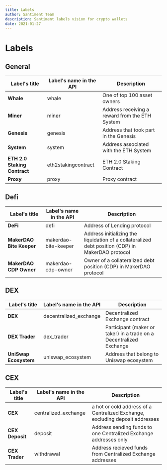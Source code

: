 ```yaml
---
title: Labels
author: Santiment Team
description: Santiment labels vision for crypto wallets
date: 2021-01-27
---
```

# Labels

## General

| Label's title | Label's name in the API | Description
|-----------|------------|------------
|**Whale** | whale | One of top 100 asset owners
|**Miner** | miner | Address receiving a reward from the ETH System
|**Genesis** | genesis | Address that took part in the Genesis 
|**System** | system | Address associated with the ETH System
|**ETH 2.0 Staking Contract** | eth2stakingcontract | ETH 2.0 Staking Contract
|**Proxy** | proxy | Proxy contract

## Defi

| Label's title | Label's name in the API | Description
|-----------|------------|------------
|**DeFi** | defi | Address of Lending protocol
|**MakerDAO Bite Keeper** | makerdao-bite-keeper | Address initializing the liquidation of a collateralized debt position (CDP) in MakerDAO protocol
|**MakerDAO CDP Owner** | makerdao-cdp-owner | Owner of a collateralized debt position (CDP) in MakerDAO protocol

## DEX

| Label's title | Label's name in the API | Description
|-----------|------------|------------
|**DEX** | decentralized_exchange | Decentralized Exchange contract
|**DEX Trader** | dex_trader | Participant (maker or taker) in a trade on a Decentralized Exchange
|**UniSwap Ecosystem** | uniswap_ecosystem | Address that belong to Uniswap ecosystem

## CEX

| Label's title | Label's name in the API | Description
|-----------|------------|------------
|**CEX** | centralized_exchange | a hot or cold address of a Centralized Exchange, excluding deposit addresses
|**CEX Deposit** | deposit | Address sending funds to one Centralized Exchange addresses only
|**CEX Trader** | withdrawal | Address recieved funds from Centralized Exchange addresses
